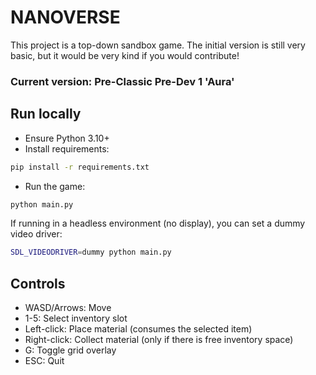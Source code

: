 # NANOVERSE 
This project is a top-down sandbox game. The initial version is still very basic, but it would be very kind if you would contribute!

### Current version: Pre-Classic Pre-Dev 1 'Aura'

## Run locally

- Ensure Python 3.10+
- Install requirements:

```bash
pip install -r requirements.txt
```

- Run the game:

```bash
python main.py
```

If running in a headless environment (no display), you can set a dummy video driver:

```bash
SDL_VIDEODRIVER=dummy python main.py
```

## Controls

- WASD/Arrows: Move
- 1-5: Select inventory slot
- Left-click: Place material (consumes the selected item)
- Right-click: Collect material (only if there is free inventory space)
- G: Toggle grid overlay
- ESC: Quit
